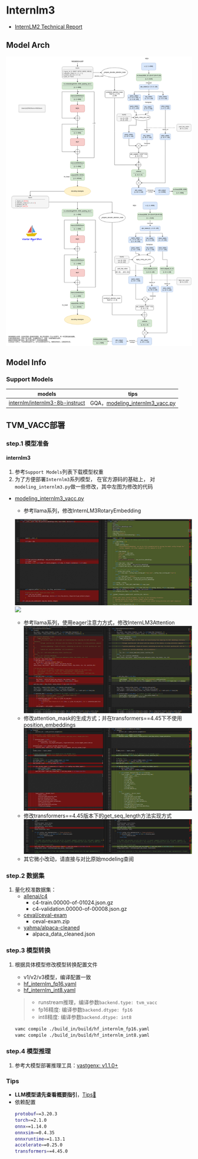 # Internlm3

- [InternLM2 Technical Report](https://arxiv.org/abs/2403.17297)

## Model Arch
![](../../images/llm/internlm/internlm2_arch.png)

## Model Info
### Support Models

| models  | tips |
| :---: | :--: |
| [internlm/internlm3-8b-instruct](https://huggingface.co/internlm/internlm3-8b-instruct) |  GQA，[modeling_internlm3_vacc.py](./build_in/source_code/modeling_internlm3_vacc.py) |


## TVM_VACC部署

### step.1 模型准备

#### internlm3
1. 参考`Support Models`列表下载模型权重
2. 为了方便部署`Internlm3`系列模型， 在官方源码的基础上， 对`modeling_internlm3.py`做一些修改，其中左图为修改的代码
- [modeling_internlm3_vacc.py](./build_in/source_code/modeling_internlm3_vacc.py)
    - 参考llama系列，修改InternLM3RotaryEmbedding

    ![](../../images/llm/internlm/Snipaste_2025-02-27_10-50-48.png)
    ![](../../images/internlm/Snipaste_2025-02-27_10-54-11.png)
    - 参考llama系列，使用eager注意力方式，修改InternLM3Attention
    ![](../../images/llm/internlm/Snipaste_2025-02-27_10-55-15.png)
    - 修改attention_mask的生成方式；并在transformers==4.45下不使用position_embeddings
    ![](../../images/llm/internlm/Snipaste_2025-02-27_10-59-10.png)
    - 修改transformers==4.45版本下的get_seq_length方法实现方式
    ![](../../images/llm/internlm/Snipaste_2025-02-27_11-02-57.png)
    - 其它微小改动，请直接与对比原始modeling查阅
    

### step.2 数据集

1. 量化校准数据集：
    - [allenai/c4](https://hf-mirror.com/datasets/allenai/c4/tree/main/en)
        - c4-train.00000-of-01024.json.gz
        - c4-validation.00000-of-00008.json.gz
    - [ceval/ceval-exam](https://hf-mirror.com/datasets/ceval/ceval-exam/tree/main)
        - ceval-exam.zip
    - [yahma/alpaca-cleaned](https://hf-mirror.com/datasets/yahma/alpaca-cleaned/tree/main)
        - alpaca_data_cleaned.json

### step.3 模型转换
1. 根据具体模型修改模型转换配置文件
    - v1/v2/v3模型，编译配置一致
    - [hf_internlm_fp16.yaml](./build_in/build/hf_internlm_fp16.yaml)
    - [hf_internlm_int8.yaml](./build_in/build/hf_internlm_int8.yaml)

    > - runstream推理，编译参数`backend.type: tvm_vacc`
    > - fp16精度: 编译参数`backend.dtype: fp16`
    > - int8精度: 编译参数`backend.dtype: int8`
    
    ```bash
    vamc compile ./build_in/build/hf_internlm_fp16.yaml
    vamc compile ./build_in/build/hf_internlm_int8.yaml
    ```

### step.4 模型推理
1. 参考大模型部署推理工具：[vastgenx: v1.1.0+](../../docs/vastgenx/README.md)

### Tips
- **LLM模型请先查看概要指引**，[Tips🔔](../README.md)
- 依赖配置
    ```bash
    protobuf==3.20.3
    torch==2.1.0
    onnx==1.14.0
    onnxsim==0.4.35
    onnxruntime==1.13.1
    accelerate==0.25.0
    transformers==4.45.0
    ```

